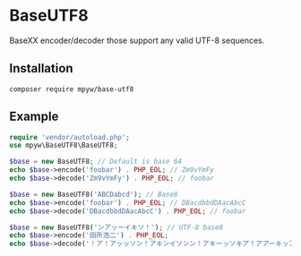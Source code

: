 # BaseUTF8

BaseXX encoder/decoder those support any valid UTF-8 sequences.

## Installation

```
composer require mpyw/base-utf8
```

## Example

```php
require 'vendor/autoload.php';
use mpyw\BaseUTF8\BaseUTF8;

$base = new BaseUTF8; // Default is base 64
echo $base->encode('foobar') . PHP_EOL; // Zm9vYmFy
echo $base->decode('Zm9vYmFy') . PHP_EOL; // foobar

$base = new BaseUTF8('ABCDabcd'); // Base8
echo $base->encode('foobar') . PHP_EOL; // DBacdbbdDAacAbcC
echo $base->decode('DBacdbbdDAacAbcC') . PHP_EOL; // foobar

$base = new BaseUTF8('ンアッーイキソ！'); // UTF-8 base8
echo $base->encode('田所浩二') . PHP_EOL;
echo $base->decode('！ア！アッッソン！アキンイソンン！アキーッソキア！アアーキッアイ') . PHP_EOL;
```
